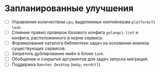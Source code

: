 # Запланированные улучшения

- [ ] Управление количеством `cpu`, выделяемых контейнерам `platformctl task`.
- [ ] Слияние правил проверок базового конфига `golangci-lint` и конфига,
  расположенного в корне сервиса.
- [ ] Формирование каталога библиотеки задач на основании анализа существующих
  сервисов.
- [ ] Запретить дублирование имён в блоке `task`.
- [ ] Обобщение и сокрытие аргументов для задач запуска миграций.
- [ ] Поддержка `Rancher Desktop` (`moby`, `nerdctl`).
